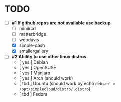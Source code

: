 # TODO

- [ ] **#1 If github repos are not available use backup**
  - [ ] miniircd
  - [ ] matterbridge
  - [ ] webdavjs
  - [x] simple-dash
  - [x] smallergallery

- [ ] **#2 Ability to use other linux distros**
  - [ yes ] Debian
  - [ yes ] OpenSUSE
  - [ yes ] Manjaro
  - [ yes ] Arch (should work)
  - [ tbd ] Ubuntu (should work by echo `debian' > /opt/simplecloud/distro/.distro`)
  - [ tbd ] Fedora
